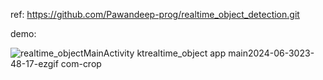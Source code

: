 ref: https://github.com/Pawandeep-prog/realtime_object_detection.git

demo:

![realtime_objectMainActivity ktrealtime_object app main2024-06-3023-48-17-ezgif com-crop](https://github.com/HiImPeggy/ObjectDetection/assets/171018168/bf5ab61e-fe86-4731-a4f4-7e1a2e19a824)
